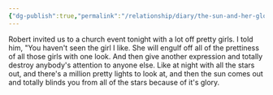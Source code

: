 ```yaml
---
{"dg-publish":true,"permalink":"/relationship/diary/the-sun-and-her-glory/","tags":["poetry","diary","teams"],"created":"Feb 17, 2022, 10:25 AM","updated":""}
---
```



Robert invited us to a church event tonight with a lot off pretty girls. I told him, "You haven't seen the girl I like. She will engulf off all of the prettiness of all those girls with one look. And then give another expression and totally destroy anybody's attention to anyone else. Like at night with all the stars out, and there's a million pretty lights to look at, and then the sun comes out and totally blinds you from all of the stars because of it's glory.